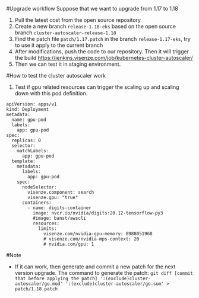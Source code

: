 #Upgrade workflow
Suppose that we want to upgrade from 1.17 to 1.18
1. Pull the latest cost from the open source repository
1. Create a new branch `release-1.18-eks` based on the open source branch `cluster-autoscaler-release-1.18`
1. Find the patch file `patch/1.17.patch` in the branch `release-1.17-eks`, try to use it apply to the current branch
1. After modifications, push the code to our repository. Then it will trigger the build https://jenkins.visenze.com/job/kubernetes-cluster-autoscaler/
1. Then we can test it in staging environment.


#How to test the cluster autoscaler work
1. Test if gpu related resources can trigger the scaling up and scaling down with this pod definition.

```
apiVersion: apps/v1
kind: Deployment
metadata:
  name: gpu-pod
  labels:
    app: gpu-pod
spec:
  replicas: 0
  selector:
    matchLabels:
      app: gpu-pod
  template:
    metadata:
      labels:
        app: gpu-pod
    spec:
      nodeSelector:
        visenze.component: search
        visenze.gpu: "true"
      containers:
        - name: digits-container
          image: nvcr.io/nvidia/digits:20.12-tensorflow-py3
          #image: banst/awscli
          resources:
            limits:
              visenze.com/nvidia-gpu-memory: 8988051968
              # visenze.com/nvidia-mps-context: 20
              # nvidia.com/gpu: 1
```

#Note
* If it can work, then generate and commit a new patch for the next version upgrade. The command to generate the patch:
 `git diff [commit that before applying the patch] ':(exclude)cluster-autoscaler/go.mod' ':(exclude)cluster-autoscaler/go.sum' > patch/1.18.patch`
